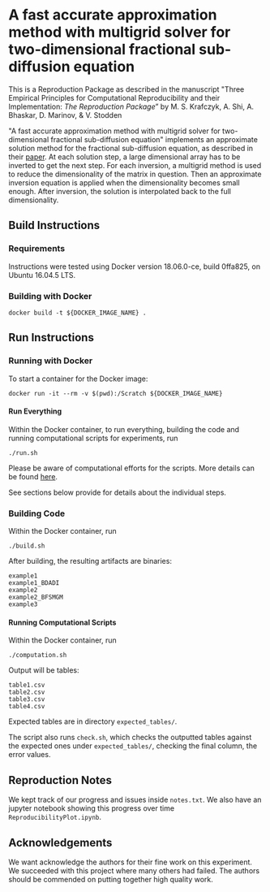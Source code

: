 # A fast accurate approximation method with multigrid solver for two-dimensional fractional sub-diffusion equation

This is a Reproduction Package as described in the manuscript "Three Empirical
Principles for Computational Reproducibility and their Implementation:
*The Reproduction Package*” by M. S. Krafczyk, A. Shi, A. Bhaskar,
D. Marinov, & V. Stodden

"A fast accurate approximation method with multigrid solver for two-dimensional
fractional sub-diffusion equation" implements an approximate solution method
for the fractional sub-diffusion equation, as described in their
[paper](https://doi.org/10.1016/j.jcp.2016.07.031).  At each solution step, a
large dimensional array has to be inverted to get the next step. For each
inversion, a multigrid method is used to reduce the dimensionality of the
matrix in question. Then an approximate inversion equation is applied when the
dimensionality becomes small enough. After inversion, the solution is
interpolated back to the full dimensionality. 

## Build Instructions

### Requirements
Instructions were tested using Docker version 18.06.0-ce, build 0ffa825, on Ubuntu 16.04.5 LTS.

### Building with Docker
    docker build -t ${DOCKER_IMAGE_NAME} .

## Run Instructions

### Running with Docker
To start a container for the Docker image:

    docker run -it --rm -v $(pwd):/Scratch ${DOCKER_IMAGE_NAME}

#### Run Everything
Within the Docker container, to run everything, building the code and running computational scripts for experiments, run

    ./run.sh

Please be aware of computational efforts for the scripts. More details can be found [here](COMPUTATIONAL_EFFORTS.md).

See sections below provide for details about the individual steps.

### Building Code
Within the Docker container, run

    ./build.sh

After building, the resulting artifacts are binaries:

    example1
    example1_BDADI
    example2
    example2_BFSMGM
    example3

#### Running Computational Scripts
Within the Docker container, run

    ./computation.sh

Output will be tables:

    table1.csv
    table2.csv
    table3.csv
    table4.csv

Expected tables are in directory `expected_tables/`.

The script also runs `check.sh`, which checks the outputted tables against the
expected ones under `expected_tables/`, checking the final column, the error
values.

## Reproduction Notes
We kept track of our progress and issues inside `notes.txt`. We also have an
jupyter notebook showing this progress over time `ReproducibilityPlot.ipynb`.

## Acknowledgements
We want acknowledge the authors for their fine work on this experiment. We
succeeded with this project where many others had failed. The authors should be
commended on putting together high quality work.
